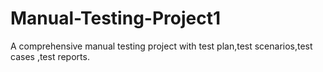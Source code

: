 # Manual-Testing-Project1
A comprehensive manual testing project with test plan,test scenarios,test cases ,test reports.
